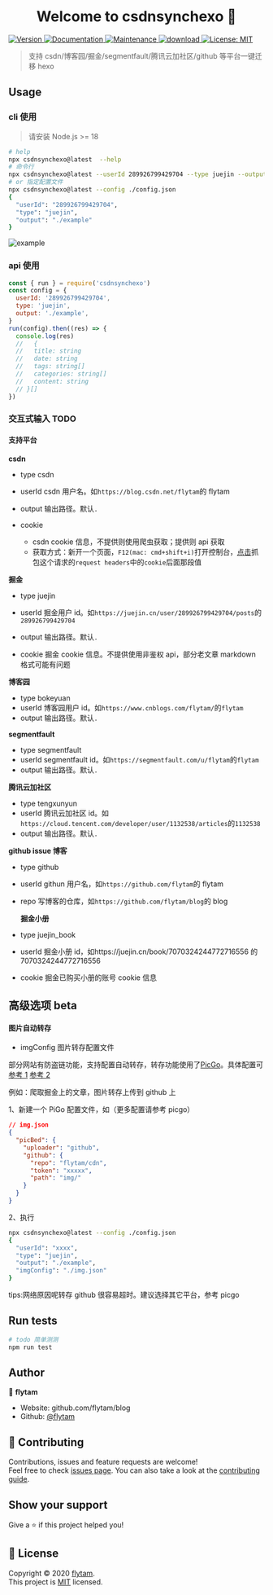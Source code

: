 <h1 align="center">Welcome to csdnsynchexo 👋</h1>
<p>
  <a href="https://www.npmjs.com/package/csdnsynchexo" target="_blank">
    <img alt="Version" src="https://img.shields.io/npm/v/csdnsynchexo.svg">
  </a>
  <a href="https://github.com/flytam/CsdnSyncHexo#readme" target="_blank">
    <img alt="Documentation" src="https://img.shields.io/badge/documentation-yes-brightgreen.svg" />
  </a>
  <a href="https://github.com/flytam/CsdnSyncHexo/graphs/commit-activity" target="_blank">
    <img alt="Maintenance" src="https://img.shields.io/badge/Maintained%3F-yes-green.svg" />
  </a>
    <a href="https://npmjs.org/package/csdnsynchexo" target="_blank">
    <img alt="download" src="https://img.shields.io/npm/dm/csdnsynchexo.svg?style=flat-square" />
  </a>
  <a href="https://github.com/flytam/CsdnSyncHexo/blob/master/LICENSE" target="_blank">
    <img alt="License: MIT" src="https://img.shields.io/github/license/flytam/csdnsynchexo" />
  </a>
</p>

> 支持 csdn/博客园/掘金/segmentfault/腾讯云加社区/github 等平台一键迁移 hexo

## Usage

### cli 使用

> 请安装 Node.js >= 18

```bash
# help
npx csdnsynchexo@latest  --help
# 命令行
npx csdnsynchexo@latest --userId 289926799429704 --type juejin --output ./example
# or 指定配置文件
npx csdnsynchexo@latest --config ./config.json
{
  "userId": "289926799429704",
  "type": "juejin",
  "output": "./example"
}
```

![example](assets/example.gif)

### api 使用

```js
const { run } = require('csdnsynchexo')
const config = {
  userId: '289926799429704',
  type: 'juejin',
  output: './example',
}
run(config).then((res) => {
  console.log(res)
  //   {
  //   title: string
  //   date: string
  //   tags: string[]
  //   categories: string[]
  //   content: string
  // }[]
})
```

### 交互式输入 TODO

#### 支持平台

**csdn**

- type csdn
- userId
  csdn 用户名。如`https://blog.csdn.net/flytam`的 flytam

- output
  输出路径。默认`.`

- cookie
  - csdn cookie 信息，不提供则使用爬虫获取；提供则 api 获取
  - 获取方式：新开一个页面，`F12(mac: cmd+shift+i)`打开控制台，[点击](https://blog-console-api.csdn.net/v1/editor/getArticle?id=104101476)抓包这个请求的`request headers`中的`cookie`后面那段值

**掘金**

- type juejin
- userId
  掘金用户 id。如`https://juejin.cn/user/289926799429704/posts`的`289926799429704`
- output
  输出路径。默认`.`

- cookie
  掘金 cookie 信息。不提供使用非鉴权 api，部分老文章 markdown 格式可能有问题

**博客园**

- type bokeyuan
- userId
  博客园用户 id。如`https://www.cnblogs.com/flytam/`的`flytam`
- output
  输出路径。默认`.`

**segmentfault**

- type segmentfault
- userId
  segmentfault id。如`https://segmentfault.com/u/flytam`的`flytam`
- output
  输出路径。默认`.`

**腾讯云加社区**

- type tengxunyun
- userId
  腾讯云加社区 id。如`https://cloud.tencent.com/developer/user/1132538/articles`的`1132538`
- output
  输出路径。默认`.`

**github issue 博客**

- type github
- userId
  githun 用户名，如`https://github.com/flytam`的 flytam
- repo
  写博客的仓库，如`https://github.com/flytam/blog`的 blog

  **掘金小册**

- type juejin_book
- userId 掘金小册 id，如https://juejin.cn/book/7070324244772716556 的 7070324244772716556
- cookie 掘金已购买小册的账号 cookie 信息

## 高级选项 beta

#### 图片自动转存

- imgConfig 图片转存配置文件

部分网站有防盗链功能，支持配置自动转存，转存功能使用了[PicGo](https://github.com/Molunerfinn/PicGo)。具体配置可[参考 1](https://picgo.github.io/PicGo-Core-Doc/zh/guide/config.html#picbed-github) [参考 2](https://picgo.github.io/PicGo-Doc/zh/guide/config.html#github%E5%9B%BE%E5%BA%8A)

例如：爬取掘金上的文章，图片转存上传到 github 上

1、新建一个 PiGo 配置文件，如（更多配置请参考 picgo）

```json
// img.json
{
  "picBed": {
    "uploader": "github",
    "github": {
      "repo": "flytam/cdn",
      "token": "xxxxx",
      "path": "img/"
    }
  }
}
```

2、执行

```bash
npx csdnsynchexo@latest --config ./config.json
{
  "userId": "xxxx",
  "type": "juejin",
  "output": "./example",
  "imgConfig": "./img.json"
}
```

tips:网络原因呢转存 github 很容易超时。建议选择其它平台，参考 picgo

## Run tests

```sh
# todo 简单测测
npm run test
```

## Author

👤 **flytam**

- Website: github.com/flytam/blog
- Github: [@flytam](https://github.com/flytam)

## 🤝 Contributing

Contributions, issues and feature requests are welcome!<br />Feel free to check [issues page](https://github.com/flytam/CsdnSyncHexo/issues). You can also take a look at the [contributing guide](https://github.com/flytam/CsdnSyncHexo/blob/master/CONTRIBUTING.md).

## Show your support

Give a ⭐️ if this project helped you!

## 📝 License

Copyright © 2020 [flytam](https://github.com/flytam).<br />
This project is [MIT](https://github.com/flytam/CsdnSyncHexo/blob/master/LICENSE) licensed.

